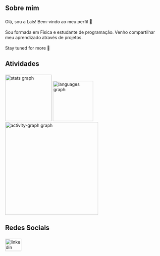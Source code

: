 <h2 align="left">Sobre mim</h2>

###

<p align="left">Olá, sou a Laís! Bem-vindo ao meu perfil 👋<br><br>Sou formada em Física e estudante de programação. Venho compartilhar meu aprendizado através de projetos.<br><br>Stay tuned for more 🤖</p>

###

<h2 align="left">Atividades</h2>

###

<div align="left">
  <img src="https://github-readme-stats.vercel.app/api?username=laisrabello&hide_title=false&hide_rank=false&show_icons=true&include_all_commits=true&count_private=true&disable_animations=false&theme=dracula&locale=pt-br&hide_border=true&order=1" height="150" alt="stats graph"  />
  <img src="https://github-readme-stats.vercel.app/api/top-langs?username=laisrabello&locale=pt-br&hide_title=false&layout=compact&card_width=320&langs_count=5&theme=dracula&hide_border=true&order=2" height="130" alt="languages graph"  />
  <img src="https://github-readme-activity-graph.vercel.app/graph?username=laisrabello&radius=16&theme=dracula&area=true&order=5&hide_border=true&hide_title=false" height="300" alt="activity-graph graph"  />
</div>

###

<h2 align="left">Redes Sociais</h2>

###

<div align="left">
  <a href="www.linkedin.com/in/laispimentelrabello" target="_blank">
    <img src="https://raw.githubusercontent.com/maurodesouza/profile-readme-generator/master/src/assets/icons/social/linkedin/default.svg" width="52" height="40" alt="linkedin logo"  />
  </a>
</div>

###
